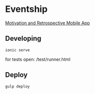 # Eventship

[Motivation and Retrospective Mobile App](https://eventship.mobi/)

## Developing

```
ionic serve
```

for tests open: /test/runner.html

## Deploy

```
gulp deploy
```
